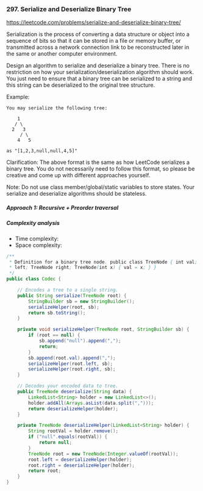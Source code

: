 ### 297. Serialize and Deserialize Binary Tree

https://leetcode.com/problems/serialize-and-deserialize-binary-tree/

Serialization is the process of converting a data structure or object into a sequence of bits so that it can be stored in a file or memory buffer, or transmitted across a network connection link to be reconstructed later in the same or another computer environment.

Design an algorithm to serialize and deserialize a binary tree. There is no restriction on how your serialization/deserialization algorithm should work. You just need to ensure that a binary tree can be serialized to a string and this string can be deserialized to the original tree structure.

Example: 
```
You may serialize the following tree:

    1
   / \
  2   3
     / \
    4   5

as "[1,2,3,null,null,4,5]"
```
Clarification: The above format is the same as how LeetCode serializes a binary tree. You do not necessarily need to follow this format, so please be creative and come up with different approaches yourself.

Note: Do not use class member/global/static variables to store states. Your serialize and deserialize algorithms should be stateless.

##### Approach 1: Recursive + Preorder traversal

##### Complexity analysis
- Time complexity:
- Space complexity:


```java
/**
 * Definition for a binary tree node. public class TreeNode { int val; TreeNode
 * left; TreeNode right; TreeNode(int x) { val = x; } }
 */
public class Codec {

    // Encodes a tree to a single string.
    public String serialize(TreeNode root) {
        StringBuilder sb = new StringBuilder();
        serializeHelper(root, sb);
        return sb.toString();
    }

    private void serializeHelper(TreeNode root, StringBuilder sb) {
        if (root == null) {
            sb.append("null").append(",");
            return;
        }
        sb.append(root.val).append(",");
        serializeHelper(root.left, sb);
        serializeHelper(root.right, sb);
    }

    // Decodes your encoded data to tree.
    public TreeNode deserialize(String data) {
        LinkedList<String> holder = new LinkedList<>();
        holder.addAll(Arrays.asList(data.split(",")));
        return deserializeHelper(holder);
    }

    private TreeNode deserializeHelper(LinkedList<String> holder) {
        String rootVal = holder.remove();
        if ("null".equals(rootVal)) {
            return null;
        }
        TreeNode root = new TreeNode(Integer.valueOf(rootVal));
        root.left = deserializeHelper(holder);
        root.right = deserializeHelper(holder);
        return root;
    }
}
```